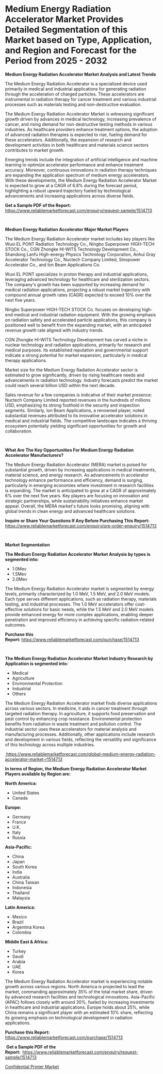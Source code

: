 <p><h1>Medium Energy Radiation Accelerator Market Provides Detailed Segmentation of this Market based on Type, Application, and Region and Forecast for the Period from 2025 - 2032</h1></p><p><strong>Medium Energy Radiation Accelerator Market Analysis and Latest Trends</strong></p>
<p><p>The Medium Energy Radiation Accelerator is a specialized device used primarily in medical and industrial applications for generating radiation through the acceleration of charged particles. These accelerators are instrumental in radiation therapy for cancer treatment and various industrial processes such as materials testing and non-destructive evaluation.</p><p>The Medium Energy Radiation Accelerator Market is witnessing significant growth driven by advances in medical technology, increasing prevalence of cancer, and rising demand for non-destructive testing methods in various industries. As healthcare providers enhance treatment options, the adoption of advanced radiation therapies is expected to rise, fueling demand for these accelerators. Additionally, the expansion of research and development activities in both healthcare and materials science sectors contributes to market growth.</p><p>Emerging trends include the integration of artificial intelligence and machine learning to optimize accelerator performance and enhance treatment accuracy. Moreover, continuous innovations in radiation therapy techniques are expanding the application spectrum of medium energy accelerators. With these developments, the Medium Energy Radiation Accelerator Market is expected to grow at a CAGR of 6.8% during the forecast period, highlighting a robust upward trajectory fueled by technological advancements and increasing applications across diverse fields.</p></p>
<p><strong>Get a Sample PDF of the Report:&nbsp;</strong> <a href="https://www.reliablemarketforecast.com/enquiry/request-sample/1514713?utm_campaign=2447&utm_medium=2&utm_source=Github&utm_content=ia&utm_term=29032025&utm_id=medium-energy-radiation-accelerator">https://www.reliablemarketforecast.com/enquiry/request-sample/1514713</a></p>
<p>&nbsp;</p>
<p><strong>Medium Energy Radiation Accelerator Major Market Players</strong></p>
<p><p>The Medium Energy Radiation Accelerator market includes key players like Wuxi EL PONT Radiation Technology Co., Ningbo Superpower HIGH-TECH STOCK Co., CGN Zhongke HI-WITS Technology Development Co., Shandong Lanfu High-energy Physics Technology Corporation, Anhui Gray Accelerator Technology Co., Nuctech Company Limited, Sinopower Accelerator Co., and Ion Beam Applications Co.</p><p>Wuxi EL PONT specializes in proton therapy and industrial applications, leveraging advanced technology for healthcare and sterilization sectors. The company's growth has been supported by increasing demand for medical radiation applications, projecting a robust market trajectory with compound annual growth rates (CAGR) expected to exceed 10% over the next five years.</p><p>Ningbo Superpower HIGH-TECH STOCK Co. focuses on developing high-end medical and industrial radiation equipment. With the growing emphasis on radiation safety and accelerated particle applications, this company is positioned well to benefit from the expanding market, with an anticipated revenue growth rate aligned with industry trends.</p><p>CGN Zhongke HI-WITS Technology Development has carved a niche in nuclear technology and radiation applications, primarily for research and medical purposes. Its established reputation and governmental support indicate a strong potential for market expansion, particularly in medical therapy applications.</p><p>Market size for the Medium Energy Radiation Accelerator sector is estimated to grow significantly, driven by rising healthcare needs and advancements in radiation technology. Industry forecasts predict the market could reach several billion USD within the next decade.</p><p>Sales revenue for a few companies is indicative of their market presence: Nuctech Company Limited reported revenues in the hundreds of millions USD, emphasizing its strong foothold in the security and inspection segments. Similarly, Ion Beam Applications, a renowned player, noted substantial revenues attributed to its innovative accelerator solutions in medical and industrial fields. The competitive landscape indicates a thriving ecosystem potentially yielding significant opportunities for growth and collaboration.</p></p>
<p>&nbsp;</p>
<p><strong>What Are The Key Opportunities For Medium Energy Radiation Accelerator Manufacturers?</strong></p>
<p><p>The Medium Energy Radiation Accelerator (MERA) market is poised for substantial growth, driven by increasing applications in medical treatments, material science, and energy research. As advancements in accelerator technology enhance performance and efficiency, demand is surging, particularly in emerging economies where investment in research facilities is expanding. The market is anticipated to grow at a CAGR of approximately 6% over the next five years. Key players are focusing on innovation and strategic partnerships, while sustainability initiatives enhance market appeal. Overall, the MERA market's future looks promising, aligning with global trends in clean energy and advanced healthcare solutions.</p></p>
<p><strong>Inquire or Share Your Questions If Any Before Purchasing This Report:</strong> <a href="https://www.reliablemarketforecast.com/enquiry/pre-order-enquiry/1514713?utm_campaign=2447&utm_medium=2&utm_source=Github&utm_content=ia&utm_term=29032025&utm_id=medium-energy-radiation-accelerator">https://www.reliablemarketforecast.com/enquiry/pre-order-enquiry/1514713</a></p>
<p>&nbsp;</p>
<p><strong>Market Segmentation</strong></p>
<p><strong>The Medium Energy Radiation Accelerator Market Analysis by types is segmented into:</strong></p>
<p><ul><li>1.0Mev</li><li>1.5Mev</li><li>2.0Mev</li></ul></p>
<p><p>The Medium Energy Radiation Accelerator market is segmented by energy levels, primarily characterized by 1.0 MeV, 1.5 MeV, and 2.0 MeV models. Each type serves different applications, such as radiation therapy, materials testing, and industrial processes. The 1.0 MeV accelerators offer cost-effective solutions for basic needs, while the 1.5 MeV and 2.0 MeV models provide enhanced energy for more complex applications, enabling deeper penetration and improved efficiency in achieving specific radiation-related outcomes.</p></p>
<p><strong>Purchase this Report:&nbsp;</strong><a href="https://www.reliablemarketforecast.com/purchase/1514713?utm_campaign=2447&utm_medium=2&utm_source=Github&utm_content=ia&utm_term=29032025&utm_id=medium-energy-radiation-accelerator">https://www.reliablemarketforecast.com/purchase/1514713</a></p>
<p>&nbsp;</p>
<p><strong>The Medium Energy Radiation Accelerator Market Industry Research by Application is segmented into:</strong></p>
<p><ul><li>Medical</li><li>Agriculture</li><li>Environmental Protection</li><li>Industrial</li><li>Others</li></ul></p>
<p><p>The Medium Energy Radiation Accelerator market finds diverse applications across various sectors. In medicine, it aids in cancer treatment through targeted radiation therapy. In agriculture, it supports food preservation and pest control by enhancing crop resistance. Environmental protection benefits from radiation in waste treatment and pollution control. The industrial sector uses these accelerators for material analysis and manufacturing processes. Additionally, other applications include research and development in various fields, reflecting the versatility and significance of this technology across multiple industries.</p></p>
<p><a href="https://www.reliablemarketforecast.com/global-medium-energy-radiation-accelerator-market-r1514713?utm_campaign=2447&utm_medium=2&utm_source=Github&utm_content=ia&utm_term=29032025&utm_id=medium-energy-radiation-accelerator">&nbsp;https://www.reliablemarketforecast.com/global-medium-energy-radiation-accelerator-market-r1514713</a></p>
<p><strong>In terms of Region, the Medium Energy Radiation Accelerator Market Players available by Region are:</strong></p>
<p>
    <p> <strong> North America: </strong>
        <ul>
            <li>United States</li>
            <li>Canada</li>
        </ul>
        </p> 
    <p> <strong> Europe: </strong>
        <ul>
            <li>Germany</li>
            <li>France</li>
            <li>U.K.</li>
            <li>Italy</li>
            <li>Russia</li>
        </ul>
        </p> 
    <p> <strong> Asia-Pacific: </strong>
        <ul>
            <li>China</li>
            <li>Japan</li>
            <li>South Korea</li>
            <li>India</li>
            <li>Australia</li>
            <li>China Taiwan</li>
            <li>Indonesia</li>
            <li>Thailand</li>
            <li>Malaysia</li>
        </ul>
        </p> 
    <p> <strong> Latin America: </strong>
        <ul>
            <li>Mexico</li>
            <li>Brazil</li>
            <li>Argentina Korea</li>
            <li>Colombia</li>
        </ul>
        </p> 
    <p> <strong> Middle East & Africa: </strong>
        <ul>
            <li>Turkey</li>
            <li>Saudi</li>
            <li>Arabia</li>
            <li>UAE</li>
            <li>Korea</li>
        </ul>
    </p>
    </p>
<p><p>The Medium Energy Radiation Accelerator market is experiencing notable growth across various regions. North America is projected to lead the market, commanding approximately 35% of the total market share, driven by advanced research facilities and technological innovations. Asia-Pacific (APAC) follows closely with around 30%, fueled by increasing investments in healthcare and industrial applications. Europe holds about 25%, while China remains a significant player with an estimated 10% share, reflecting its growing emphasis on technological development in radiation applications.</p></p>
<p><strong>Purchase this Report: </strong><a href="https://www.reliablemarketforecast.com/purchase/1514713?utm_campaign=2447&utm_medium=2&utm_source=Github&utm_content=ia&utm_term=29032025&utm_id=medium-energy-radiation-accelerator">https://www.reliablemarketforecast.com/purchase/1514713</a></p>
<p>&nbsp;<strong>Get a Sample PDF of the Report:&nbsp;&nbsp;</strong><a href="https://www.reliablemarketforecast.com/enquiry/request-sample/1514713?utm_campaign=2447&utm_medium=2&utm_source=Github&utm_content=ia&utm_term=29032025&utm_id=medium-energy-radiation-accelerator">https://www.reliablemarketforecast.com/enquiry/request-sample/1514713</a></p>
<p><strong></strong></p>
<p><p><a href="https://github.com/edacruz6/Market-Research-Report-List-1/blob/main/confidential-printer-market.md?utm_campaign=2447&utm_medium=2&utm_source=Github&utm_content=ia&utm_term=29032025&utm_id=medium-energy-radiation-accelerator">Confidential Printer Market</a></p></p>
